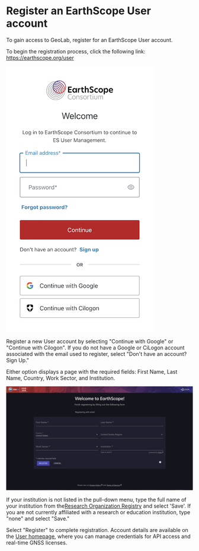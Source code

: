 # Register an EarthScope User account

To gain access to GeoLab, register for an EarthScope User account.

To begin the registration process, click the following link: https://earthscope.org/user 

![image](../img/es_login_popup.png)

Register a new User account by selecting "Continue with Google" or "Continue with Cilogon". If you do not have a Google or CiLogon account associated with the email used to register, select "Don't have an account? Sign Up."

Either option displays a page with the required fields: First Name, Last Name, Country, Work Sector, and Institution.

![image](../img/es_user_create.png)

If your institution is not listed in the pull-down menu, type the full name of your institution from the[Research Organization Registry](https://ror.org/) and select 'Save'. If you are not currently affiliated with a research or education institution, type "none" and select "Save."

Select "Register" to complete registration. Account details are available on the [User homepage](https://www.earthscope.org/user/info), where you can manage credentials for API access and real-time GNSS licenses.